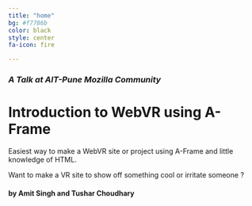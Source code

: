 ```yaml
---
title: "home"
bg: #f7786b
color: black
style: center
fa-icon: fire

---
```


### *A Talk at AIT-Pune Mozilla Community*

<span class="fa-stack subtlecircle" style="font-size:100px; background:rgba(255,166,0,0.1)">
  <i class="fa fa-circle fa-stack-2x text-white"></i>
  <i class="fa fa-fire fa-stack-1x text-orange"></i>
</span>

# Introduction to WebVR using A-Frame



Easiest way to make a WebVR site or project using A-Frame and little knowledge of HTML.

Want to make a VR site to show off something cool or irritate someone ? 

#### by Amit Singh and Tushar Choudhary
